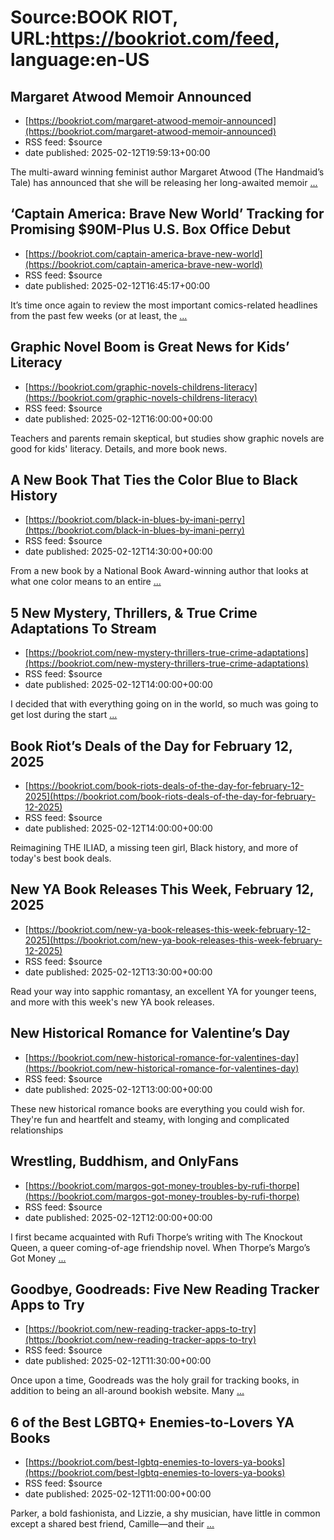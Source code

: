 # Source:BOOK RIOT, URL:https://bookriot.com/feed, language:en-US

## Margaret Atwood Memoir Announced
 - [https://bookriot.com/margaret-atwood-memoir-announced](https://bookriot.com/margaret-atwood-memoir-announced)
 - RSS feed: $source
 - date published: 2025-02-12T19:59:13+00:00

The multi-award winning feminist author Margaret Atwood (The Handmaid&#8217;s Tale) has announced that she will be releasing her long-awaited memoir <a class="read-more" href="https://bookriot.com/margaret-atwood-memoir-announced/">...</a>

## ‘Captain America: Brave New World’ Tracking for Promising $90M-Plus U.S. Box Office Debut
 - [https://bookriot.com/captain-america-brave-new-world](https://bookriot.com/captain-america-brave-new-world)
 - RSS feed: $source
 - date published: 2025-02-12T16:45:17+00:00

It&#8217;s time once again to review the most important comics-related headlines from the past few weeks (or at least, the <a class="read-more" href="https://bookriot.com/captain-america-brave-new-world/">...</a>

## Graphic Novel Boom is Great News for Kids’ Literacy
 - [https://bookriot.com/graphic-novels-childrens-literacy](https://bookriot.com/graphic-novels-childrens-literacy)
 - RSS feed: $source
 - date published: 2025-02-12T16:00:00+00:00

Teachers and parents remain skeptical, but studies show graphic novels are good for kids' literacy. Details, and more book news.

## A New Book That Ties the Color Blue to Black History
 - [https://bookriot.com/black-in-blues-by-imani-perry](https://bookriot.com/black-in-blues-by-imani-perry)
 - RSS feed: $source
 - date published: 2025-02-12T14:30:00+00:00

From a new book by a National Book Award-winning author that looks at what one color means to an entire <a class="read-more" href="https://bookriot.com/black-in-blues-by-imani-perry/">...</a>

## 5 New Mystery, Thrillers, & True Crime Adaptations To Stream
 - [https://bookriot.com/new-mystery-thrillers-true-crime-adaptations](https://bookriot.com/new-mystery-thrillers-true-crime-adaptations)
 - RSS feed: $source
 - date published: 2025-02-12T14:00:00+00:00

I decided that with everything going on in the world, so much was going to get lost during the start <a class="read-more" href="https://bookriot.com/new-mystery-thrillers-true-crime-adaptations/">...</a>

## Book Riot’s Deals of the Day for February 12, 2025
 - [https://bookriot.com/book-riots-deals-of-the-day-for-february-12-2025](https://bookriot.com/book-riots-deals-of-the-day-for-february-12-2025)
 - RSS feed: $source
 - date published: 2025-02-12T14:00:00+00:00

Reimagining THE ILIAD, a missing teen girl, Black history, and more of today's best book deals.

## New YA Book Releases This Week, February 12, 2025
 - [https://bookriot.com/new-ya-book-releases-this-week-february-12-2025](https://bookriot.com/new-ya-book-releases-this-week-february-12-2025)
 - RSS feed: $source
 - date published: 2025-02-12T13:30:00+00:00

Read your way into sapphic romantasy, an excellent YA for younger teens, and more with this week's new YA book releases.

## New Historical Romance for Valentine’s Day
 - [https://bookriot.com/new-historical-romance-for-valentines-day](https://bookriot.com/new-historical-romance-for-valentines-day)
 - RSS feed: $source
 - date published: 2025-02-12T13:00:00+00:00

These new historical romance books are everything you could wish for. They're fun and heartfelt and steamy, with longing and complicated relationships

## Wrestling, Buddhism, and OnlyFans
 - [https://bookriot.com/margos-got-money-troubles-by-rufi-thorpe](https://bookriot.com/margos-got-money-troubles-by-rufi-thorpe)
 - RSS feed: $source
 - date published: 2025-02-12T12:00:00+00:00

I first became acquainted with Rufi Thorpe&#8217;s writing with&#160;The Knockout Queen,&#160;a queer coming-of-age friendship novel. When Thorpe&#8217;s Margo&#8217;s Got Money <a class="read-more" href="https://bookriot.com/margos-got-money-troubles-by-rufi-thorpe/">...</a>

## Goodbye, Goodreads: Five New Reading Tracker Apps to Try
 - [https://bookriot.com/new-reading-tracker-apps-to-try](https://bookriot.com/new-reading-tracker-apps-to-try)
 - RSS feed: $source
 - date published: 2025-02-12T11:30:00+00:00

Once&#160;upon a time, Goodreads was the holy grail for tracking books, in addition to being an all-around bookish website. Many <a class="read-more" href="https://bookriot.com/new-reading-tracker-apps-to-try/">...</a>

## 6 of the Best LGBTQ+ Enemies-to-Lovers YA Books
 - [https://bookriot.com/best-lgbtq-enemies-to-lovers-ya-books](https://bookriot.com/best-lgbtq-enemies-to-lovers-ya-books)
 - RSS feed: $source
 - date published: 2025-02-12T11:00:00+00:00

Parker, a bold fashionista, and Lizzie, a shy musician, have little in common except a shared best friend, Camille—and their <a class="read-more" href="https://bookriot.com/best-lgbtq-enemies-to-lovers-ya-books/">...</a>

